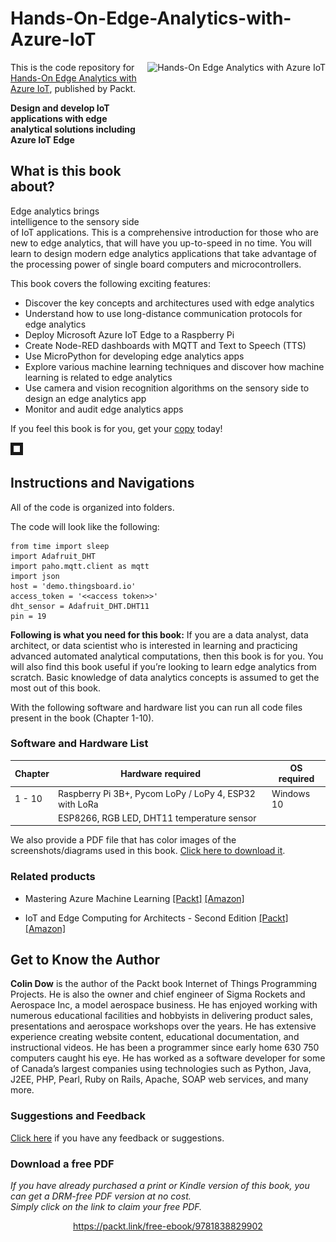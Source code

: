 


# Hands-On-Edge-Analytics-with-Azure-IoT

<a href="https://www.packtpub.com/programming/hands-on-edge-analytics-with-azure-iot?utm_source=github&utm_medium=repository&utm_campaign=9781838829902"><img src="https://www.packtpub.com/media/catalog/product/cache/e4d64343b1bc593f1c5348fe05efa4a6/9/7/9781838829902-original.jpeg" alt="Hands-On Edge Analytics with Azure IoT" height="256px" align="right"></a>

This is the code repository for [Hands-On Edge Analytics with Azure IoT](https://www.packtpub.com/programming/hands-on-edge-analytics-with-azure-iot?utm_source=github&utm_medium=repository&utm_campaign=9781838829902), published by Packt.

**Design and develop IoT applications with edge analytical solutions including Azure IoT Edge**

## What is this book about?
Edge analytics brings intelligence to the sensory side of IoT applications. This is a comprehensive introduction for those who are new to edge analytics, that will have you up-to-speed in no time. You will learn to design modern edge analytics applications that take advantage of the processing power of single board computers and microcontrollers.

This book covers the following exciting features: 
* Discover the key concepts and architectures used with edge analytics
* Understand how to use long-distance communication protocols for edge analytics
* Deploy Microsoft Azure IoT Edge to a Raspberry Pi
* Create Node-RED dashboards with MQTT and Text to Speech (TTS)
* Use MicroPython for developing edge analytics apps
* Explore various machine learning techniques and discover how machine learning is related to edge analytics
* Use camera and vision recognition algorithms on the sensory side to design an edge analytics app
* Monitor and audit edge analytics apps

If you feel this book is for you, get your [copy](https://www.amazon.com/dp/B085P18NHG) today!

<a href="https://www.packtpub.com/?utm_source=github&utm_medium=banner&utm_campaign=GitHubBanner"><img src="https://raw.githubusercontent.com/PacktPublishing/GitHub/master/GitHub.png" alt="https://www.packtpub.com/" border="5" /></a>

## Instructions and Navigations
All of the code is organized into folders.

The code will look like the following:
```
from time import sleep
import Adafruit_DHT
import paho.mqtt.client as mqtt
import json
host = 'demo.thingsboard.io'
access_token = '<<access token>>'
dht_sensor = Adafruit_DHT.DHT11
pin = 19

```

**Following is what you need for this book:**
If you are a data analyst, data architect, or data scientist who is interested in learning and practicing advanced automated analytical computations, then this book is for you. You will also find this book useful if you’re looking to learn edge analytics from scratch. Basic knowledge of data analytics concepts is assumed to get the most out of this book.

With the following software and hardware list you can run all code files present in the book (Chapter 1-10).

### Software and Hardware List

| Chapter  | Hardware required                                                                    | OS required                        |
| -------- | -------------------------------------------------------------------------------------| -----------------------------------|
| 1 - 10   | Raspberry Pi 3B+, Pycom LoPy / LoPy 4, ESP32 with LoRa                               | Windows 10                         |
|          | ESP8266, RGB LED, DHT11 temperature sensor                                           |                                    |

We also provide a PDF file that has color images of the screenshots/diagrams used in this book. [Click here to download it](https://static.packt-cdn.com/downloads/9781838829902_ColorImages.pdf).


### Related products <Other books you may enjoy>
* Mastering Azure Machine Learning [[Packt]](https://www.packtpub.com/big-data-and-business-intelligence/mastering-azure-machine-learning?utm_source=github&utm_medium=repository&utm_campaign=9781789807554) [[Amazon]](https://www.amazon.com/Mastering-Azure-Machine-Learning-end-ebook/dp/B07R53PCZC)

* IoT and Edge Computing for Architects - Second Edition [[Packt]](https://www.packtpub.com/in/iot-hardware/iot-and-edge-computing-for-architects-second-edition?utm_source=github&utm_medium=repository&utm_campaign=9781839214806) [[Amazon]](https://www.amazon.com/IoT-Edge-Computing-Architects-communication-ebook/dp/B0851D8ST8)

## Get to Know the Author
**Colin Dow**
is the author of the Packt book Internet of Things Programming Projects. He is also the owner and chief engineer of Sigma Rockets and Aerospace Inc, a model aerospace business. He has enjoyed working with numerous educational facilities and hobbyists in delivering product sales, presentations and aerospace workshops over the years. He has extensive experience creating website content, educational documentation, and instructional videos. He has been a programmer since early home 630 750 computers caught his eye. He has worked as a software developer for some of Canada’s largest companies using technologies such as Python, Java, J2EE, PHP, Pearl, Ruby on Rails, Apache, SOAP web services, and many more.

### Suggestions and Feedback
[Click here](https://docs.google.com/forms/d/e/1FAIpQLSdy7dATC6QmEL81FIUuymZ0Wy9vH1jHkvpY57OiMeKGqib_Ow/viewform) if you have any feedback or suggestions.
### Download a free PDF

 <i>If you have already purchased a print or Kindle version of this book, you can get a DRM-free PDF version at no cost.<br>Simply click on the link to claim your free PDF.</i>
<p align="center"> <a href="https://packt.link/free-ebook/9781838829902">https://packt.link/free-ebook/9781838829902 </a> </p>
